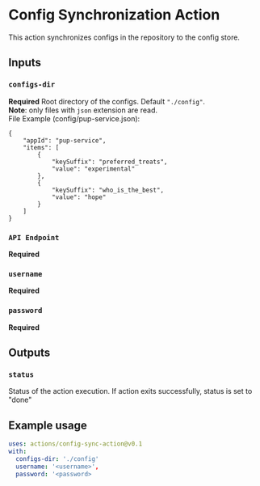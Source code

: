 # Config Synchronization Action

This action synchronizes configs in the repository to the config store.

## Inputs

### `configs-dir`

**Required** Root directory of the configs. Default `"./config"`.   
__Note__: only files with `json` extension are read.  
File Example (config/pup-service.json):
```
{
    "appId": "pup-service",
    "items": [
        {
            "keySuffix": "preferred_treats",
            "value": "experimental"
        },
        {
            "keySuffix": "who_is_the_best",
            "value": "hope"
        }
    ]
}
```
### `API Endpoint`

**Required**

### `username`

**Required**

### `password`

**Required**

## Outputs

### `status`

Status of the action execution. If action exits successfully, status is set to "done"

## Example usage

```yaml
uses: actions/config-sync-action@v0.1
with:
  configs-dir: './config'
  username: '<username>',
  password: '<password>
```